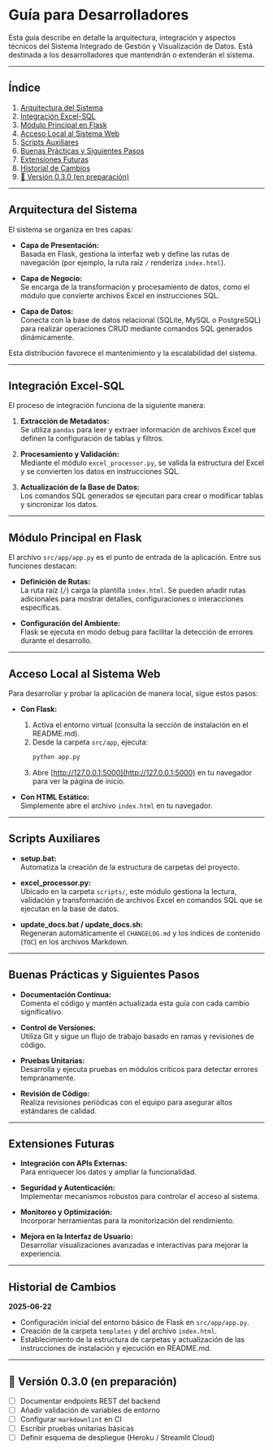 # Guía para Desarrolladores

Esta guía describe en detalle la arquitectura, integración y aspectos técnicos del Sistema Integrado de Gestión y Visualización de Datos. Está destinada a los desarrolladores que mantendrán o extenderán el sistema.

---

## Índice

1. [Arquitectura del Sistema](#arquitectura-del-sistema)  
2. [Integración Excel-SQL](#integración-excel-sql)  
3. [Módulo Principal en Flask](#módulo-principal-en-flask)  
4. [Acceso Local al Sistema Web](#acceso-local-al-sistema-web)  
5. [Scripts Auxiliares](#scripts-auxiliares)  
6. [Buenas Prácticas y Siguientes Pasos](#buenas-prácticas-y-siguientes-pasos)  
7. [Extensiones Futuras](#extensiones-futuras)  
8. [Historial de Cambios](#historial-de-cambios)  
9. [🧭 Versión 0.3.0 (en preparación)](#-versión-030-en-preparación)

---

## Arquitectura del Sistema

El sistema se organiza en tres capas:

- **Capa de Presentación:**  
  Basada en Flask, gestiona la interfaz web y define las rutas de navegación (por ejemplo, la ruta raíz `/` renderiza `index.html`).

- **Capa de Negocio:**  
  Se encarga de la transformación y procesamiento de datos, como el módulo que convierte archivos Excel en instrucciones SQL.

- **Capa de Datos:**  
  Conecta con la base de datos relacional (SQLite, MySQL o PostgreSQL) para realizar operaciones CRUD mediante comandos SQL generados dinámicamente.

Esta distribución favorece el mantenimiento y la escalabilidad del sistema.

---

## Integración Excel-SQL

El proceso de integración funciona de la siguiente manera:

1. **Extracción de Metadatos:**  
   Se utiliza `pandas` para leer y extraer información de archivos Excel que definen la configuración de tablas y filtros.

2. **Procesamiento y Validación:**  
   Mediante el módulo `excel_processor.py`, se valida la estructura del Excel y se convierten los datos en instrucciones SQL.

3. **Actualización de la Base de Datos:**  
   Los comandos SQL generados se ejecutan para crear o modificar tablas y sincronizar los datos.

---

## Módulo Principal en Flask

El archivo `src/app/app.py` es el punto de entrada de la aplicación. Entre sus funciones destacan:

- **Definición de Rutas:**  
  La ruta raíz (`/`) carga la plantilla `index.html`. Se pueden añadir rutas adicionales para mostrar detalles, configuraciones o interacciones específicas.

- **Configuración del Ambiente:**  
  Flask se ejecuta en modo debug para facilitar la detección de errores durante el desarrollo.

---

## Acceso Local al Sistema Web

Para desarrollar y probar la aplicación de manera local, sigue estos pasos:

- **Con Flask:**  
  1. Activa el entorno virtual (consulta la sección de instalación en el README.md).  
  2. Desde la carpeta `src/app`, ejecuta:
     ```bash
     python app.py
     ```
  3. Abre [http://127.0.0.1:5000](http://127.0.0.1:5000) en tu navegador para ver la página de inicio.

- **Con HTML Estático:**  
  Simplemente abre el archivo `index.html` en tu navegador.

---

## Scripts Auxiliares

- **setup.bat:**  
  Automatiza la creación de la estructura de carpetas del proyecto.

- **excel_processor.py:**  
  Ubicado en la carpeta `scripts/`, este módulo gestiona la lectura, validación y transformación de archivos Excel en comandos SQL que se ejecutan en la base de datos.

- **update_docs.bat / update_docs.sh:**  
  Regeneran automáticamente el `CHANGELOG.md` y los índices de contenido (`TOC`) en los archivos Markdown.

---

## Buenas Prácticas y Siguientes Pasos

- **Documentación Continua:**  
  Comenta el código y mantén actualizada esta guía con cada cambio significativo.

- **Control de Versiones:**  
  Utiliza Git y sigue un flujo de trabajo basado en ramas y revisiones de código.

- **Pruebas Unitarias:**  
  Desarrolla y ejecuta pruebas en módulos críticos para detectar errores tempranamente.

- **Revisión de Código:**  
  Realiza revisiones periódicas con el equipo para asegurar altos estándares de calidad.

---

## Extensiones Futuras

- **Integración con APIs Externas:**  
  Para enriquecer los datos y ampliar la funcionalidad.

- **Seguridad y Autenticación:**  
  Implementar mecanismos robustos para controlar el acceso al sistema.

- **Monitoreo y Optimización:**  
  Incorporar herramientas para la monitorización del rendimiento.

- **Mejora en la Interfaz de Usuario:**  
  Desarrollar visualizaciones avanzadas e interactivas para mejorar la experiencia.

---

## Historial de Cambios

**2025-06-22**  
- Configuración inicial del entorno básico de Flask en `src/app/app.py`.  
- Creación de la carpeta `templates` y del archivo `index.html`.  
- Establecimiento de la estructura de carpetas y actualización de las instrucciones de instalación y ejecución en README.md.

---

## 🧭 Versión 0.3.0 (en preparación)

- [ ] Documentar endpoints REST del backend  
- [ ] Añadir validación de variables de entorno  
- [ ] Configurar `markdownlint` en CI  
- [ ] Escribir pruebas unitarias básicas  
- [ ] Definir esquema de despliegue (Heroku / Streamlit Cloud)
